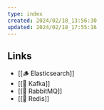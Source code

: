 ```yaml
---
type: index
created: 2024/02/18_13:56:30
updated: 2024/02/18_17:55:16
---
```


## Links
- [[🪵 Elasticsearch]]
- [[🌊 Kafka]]
- [[🐰 RabbitMQ]]
- [[🧱 Redis]]

